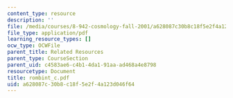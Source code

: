 ```yaml
---
content_type: resource
description: ''
file: /media/courses/8-942-cosmology-fall-2001/a628087c30b8c18f5e2f4a123d046f64_rombint_c.pdf
file_type: application/pdf
learning_resource_types: []
ocw_type: OCWFile
parent_title: Related Resources
parent_type: CourseSection
parent_uid: c4583ae6-c4b1-4da1-91aa-ad468a4e8798
resourcetype: Document
title: rombint_c.pdf
uid: a628087c-30b8-c18f-5e2f-4a123d046f64
---
```


